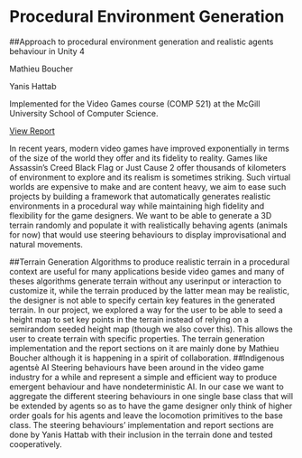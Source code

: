 # Procedural Environment Generation

##Approach to procedural environment generation and realistic agents behaviour in Unity 4

Mathieu Boucher

Yanis Hattab

Implemented for the Video Games course (COMP 521) at the McGill University School
of Computer Science. 

[View Report](ProceduralEnvironmentGeneration/ProjectReport.pdf)

In recent years, modern video games have improved exponentially in terms of the size of
the world they offer and its fidelity to reality. Games like Assassin’s Creed Black Flag or Just
Cause 2 offer thousands of kilometers of environment to explore and its realism is sometimes
striking. Such virtual worlds are expensive to make and are content heavy, we aim to ease such
projects by building a framework that automatically generates realistic environments in a
procedural way while maintaining high fidelity and flexibility for the game designers. We want
to be able to generate a 3D terrain randomly and populate it with realistically behaving agents
(animals for now) that would use steering behaviours to display improvisational and natural
movements.

##Terrain Generation
Algorithms to produce realistic terrain in a procedural context are useful for many
applications beside video games and many of theses algorithms generate terrain without any
userinput
or interaction to customize it, while the terrain produced by the latter mean may be
realistic, the designer is not able to specify certain key features in the generated terrain. In our
project, we explored a way for the user to be able to seed a height map to set key points in the
terrain instead of relying on a semirandom
seeded height map (though we also cover this). This
allows the user to create terrain with specific properties. The terrain generation implementation
and the report sections on it are mainly done by Mathieu Boucher although it is happening in a
spirit of collaboration.
##Indigenous agentsè AI
Steering behaviours have been around in the video game industry for a while and
represent a simple and efficient way to produce emergent behaviour and have nondeterministic
AI. In our case we want to aggregate the different steering behaviours in one single base class
that will be extended by agents so as to have the game designer only think of higher order goals
for his agents and leave the locomotion primitives to the base class. The steering behaviours’
implementation and report sections are done by Yanis Hattab with their inclusion in the terrain
done and tested cooperatively.